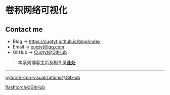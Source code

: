 # 卷积网络可视化

## Contact me

* Blog -> <https://cugtyt.github.io/blog/index>
* Email -> <cugtyt@qq.com>
* GitHub -> [Cugtyt@GitHub](https://github.com/Cugtyt)

> **本系列博客主页及相关见**[**此处**](https://cugtyt.github.io/blog/effective-pytorch/index)

---

[pytorch-cnn-visualizations@GitHub](https://github.com/utkuozbulak/pytorch-cnn-visualizations)

[flashtorch@GitHub](https://github.com/MisaOgura/flashtorch)